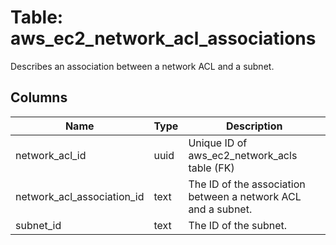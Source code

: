 
# Table: aws_ec2_network_acl_associations
Describes an association between a network ACL and a subnet.
## Columns
| Name        | Type           | Description  |
| ------------- | ------------- | -----  |
|network_acl_id|uuid|Unique ID of aws_ec2_network_acls table (FK)|
|network_acl_association_id|text|The ID of the association between a network ACL and a subnet.|
|subnet_id|text|The ID of the subnet.|

